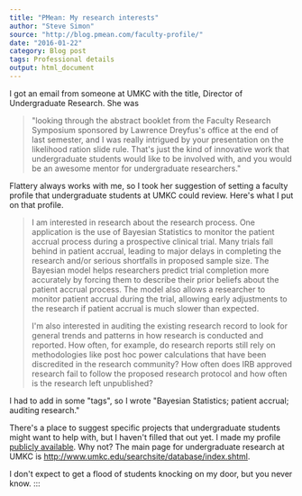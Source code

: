 ```yaml
---
title: "PMean: My research interests"
author: "Steve Simon"
source: "http://blog.pmean.com/faculty-profile/"
date: "2016-01-22"
category: Blog post
tags: Professional details
output: html_document
---
```


I got an email from someone at UMKC with the title, Director of
Undergraduate Research. She was

> "looking through the abstract booklet from the Faculty Research
> Symposium sponsored by Lawrence Dreyfus's office at the end of last
> semester, and I was really intrigued by your presentation on the
> likelihood ration slide rule. That's just the kind of innovative work
> that undergraduate students would like to be involved with, and you
> would be an awesome mentor for undergraduate researchers."

Flattery always works with me, so I took her suggestion of setting a
faculty profile that undergraduate students at UMKC could review. Here's
what I put on that profile.

<!---More--->

> I am interested in research about the research process. One
> application is the use of Bayesian Statistics to monitor the patient
> accrual process during a prospective clinical trial. Many trials fall
> behind in patient accrual, leading to major delays in completing the
> research and/or serious shortfalls in proposed sample size. The
> Bayesian model helps researchers predict trial completion more
> accurately by forcing them to describe their prior beliefs about the
> patient accrual process. The model also allows a researcher to monitor
> patient accrual during the trial, allowing early adjustments to the
> research if patient accrual is much slower than expected.
>
> I'm also interested in auditing the existing research record to look
> for general trends and patterns in how research is conducted and
> reported. How often, for example, do research reports still rely on
> methodologies like post hoc power calculations that have been
> discredited in the research community? How often does IRB approved
> research fail to follow the proposed research protocol and how often
> is the research left unpublished?

I had to add in some "tags", so I wrote "Bayesian Statistics; patient
accrual; auditing research."

There's a place to suggest specific projects that undergraduate students
might want to help with, but I haven't filled that out yet. I made my
profile [publicly
available](https://net2.umkc.edu/intapps/ur-links/facultyname.aspx?lname=S).
Why not? The main page for undergraduate research at UMKC is
<http://www.umkc.edu/searchsite/database/index.shtml>.

I don't expect to get a flood of students knocking on my door, but you
never know.
:::

